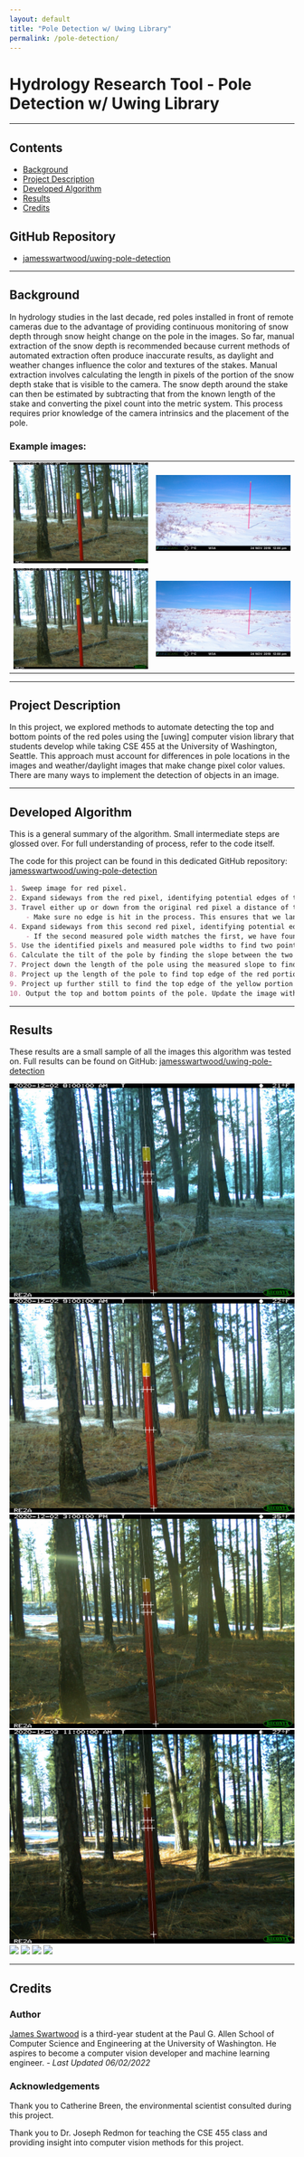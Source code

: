 ```yaml
---
layout: default
title: "Pole Detection w/ Uwing Library"
permalink: /pole-detection/
---
```


# Hydrology Research Tool - Pole Detection w/ Uwing Library

---

## Contents

- <a href="#background">Background</a>
- <a href="#description">Project Description</a>
- <a href="#algorithm">Developed Algorithm</a>
- <a href="#results">Results</a>
- <a href="#credits">Credits</a>

## GitHub Repository
- [jamesswartwood/uwing-pole-detection](https://www.youtube.com/watch?v=dQw4w9WgXcQ)

---

<section id="background"></section>

## Background

In hydrology studies in the last decade, red poles installed in front of remote cameras due to the advantage of providing continuous monitoring of snow depth through snow height change on the pole in the images. So far, manual extraction of the snow depth is recommended because current methods of automated extraction often produce inaccurate results, as daylight and weather changes influence the color and textures of the stakes. Manual extraction involves calculating the length in pixels of the portion of the snow depth stake that is visible to the camera. The snow depth around the stake can then be estimated by subtracting that from the known length of the stake and converting the pixel count into the metric system. This process requires prior knowledge of the camera intrinsics and the placement of the pole.

### Example images:

<table>
    <tr>
        <td width=50%><img src="images/data/c1_pole2.jpg" alt="1"></td>
        <td width=50%><img src="images/data/c2_pole3.jpg" alt="2"></td>
    </tr> 
    <tr>
        <td width=50%><img src="images/data/c1_pole2.jpg" alt="1"></td>
        <td width=50%><img src="images/data/c2_pole3.jpg" alt="2"></td>
    </tr>
</table>

---

<section id="description"></section>

## Project Description
 
In this project, we explored methods to automate detecting the top and bottom points of the red poles using the [uwing] computer vision library that students develop while taking CSE 455 at the University of Washington, Seattle. This approach must account for differences in pole locations in the images and weather/daylight images that make change pixel color values. There are many ways to implement the detection of objects in an image.

---

<section id="algorithm"></section>

## Developed Algorithm

This is a general summary of the algorithm. Small intermediate steps are glossed over. For full understanding of process, refer to the code itself.

The code for this project can be found in this dedicated GitHub repository: [jamesswartwood/uwing-pole-detection](https://www.youtube.com/watch?v=dQw4w9WgXcQ)

```markdown
1. Sweep image for red pixel.
2. Expand sideways from the red pixel, identifying potential edges of the pole and measuring prospective pole width.
3. Travel either up or down from the original red pixel a distance of the measured width.
    - Make sure no edge is hit in the process. This ensures that we land on another pixel on the body of the pole. Otherwise, continue step 1.
4. Expand sideways from this second red pixel, identifying potential edges of the pole and measuring prospective pole width.
    - If the second measured pole width matches the first, we have found the pole. Otherwise, continue step 1.
5. Use the identified pixels and measured pole widths to find two points along the very center of the pole.
6. Calculate the tilt of the pole by finding the slope between the two points.
7. Project down the length of the pole using the measured slope to find the bottom edge. Before the bottom is found, occasionally recalibrate to the center of the pole to account for any bend in the pole and recalculate the slope.
8. Project up the length of the pole to find top edge of the red portion of the pole.
9. Project up further still to find the top edge of the yellow portion of the pole.
10. Output the top and bottom points of the pole. Update the image with annotations of the detection.
```

---

<section id="results"></section>

## Results

These results are a small sample of all the images this algorithm was tested on. Full results can be found on GitHub: [jamesswartwood/uwing-pole-detection](https://www.youtube.com/watch?v=dQw4w9WgXcQ)

![](images/annotated/c1_pole1.jpg)
![](images/annotated/c1_pole2.jpg)
![](images/annotated/c1_pole3.jpg)
![](images/annotated/c1_pole4.jpg)
![](images/annotated/c2_pole1.jpg)
![](images/annotated/c2_pole2.jpg)
![](images/annotated/c2_pole3.jpg)
![](images/annotated/c2_pole4.jpg)

---

<section id="credits"></section>

## Credits

### Author

[James Swartwood](https://www.linkedin.com/in/jamesswartwood/) is a third-year student at the Paul G. Allen School of Computer Science and Engineering at the University of Washington. He aspires to become a computer vision developer and machine learning engineer. *- Last Updated 06/02/2022*

### Acknowledgements

Thank you to Catherine Breen, the environmental scientist consulted during this project.

Thank you to Dr. Joseph Redmon for teaching the CSE 455 class and providing insight into computer vision methods for this project.